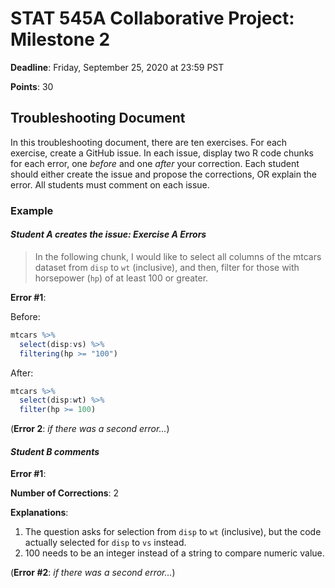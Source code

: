 # STAT 545A Collaborative Project: Milestone 2

**Deadline**: Friday, September 25, 2020 at 23:59 PST

**Points**: 30

## Troubleshooting Document

In this troubleshooting document, there are ten exercises. For each exercise, create a GitHub issue. In each issue, display two R code chunks for each error, one _before_ and one _after_ your correction. Each student should either create the issue and propose the corrections, OR explain the error. All students must comment on each issue.

### Example

#### _Student A creates the issue: Exercise A Errors_

> In the following chunk, I would like to select all columns of the mtcars dataset from `disp` to `wt` (inclusive), and then, filter for those with horsepower (`hp`) of at least 100 or greater.

**Error #1**:

Before:

```r
mtcars %>%
  select(disp:vs) %>%
  filtering(hp >= "100")
```

After:
```r
mtcars %>%
  select(disp:wt) %>%
  filter(hp >= 100)
```

(**Error 2**: _if there was a second error..._)

#### _Student B comments_

**Error #1**: 

**Number of Corrections**: 2

**Explanations**: 

1. The question asks for selection from `disp` to `wt` (inclusive), but the code actually selected for `disp` to `vs` instead. 
1. 100 needs to be an integer instead of a string to compare numeric value.

(**Error #2**: _if there was a second error..._)